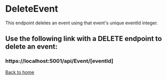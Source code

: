 # DeleteEvent

This endpoint deletes an event using that event's unique eventId integer.


## Use the following link with a DELETE endpoint to delete an event:
### https://localhost:5001/api/Event/[eventId]

[Back to home](../../../README.md)
